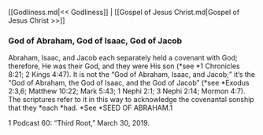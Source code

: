 [[Godliness.md|<< Godliness]]  |  [[Gospel of Jesus Christ.md|Gospel of Jesus Christ >>]]

### God of Abraham, God of Isaac, God of Jacob
Abraham, Isaac, and Jacob each separately held a covenant with God; therefore, He was their God, and they were His son (*see *1 Chronicles 8:21; 2 Kings 4:47). It is not the “God of Abraham, Isaac, and Jacob;” it’s the “God of Abraham, the God of Isaac, and the God of Jacob” (*see *Exodus 2:3,6; Matthew 10:22; Mark 5:43; 1 Nephi 2:1; 3 Nephi 2:14; Mormon 4:7). The scriptures refer to it in this way to acknowledge the covenantal sonship that they *each *had. *See *SEED OF ABRAHAM.1



1 Podcast 60: “Third Root,” March 30, 2019.
